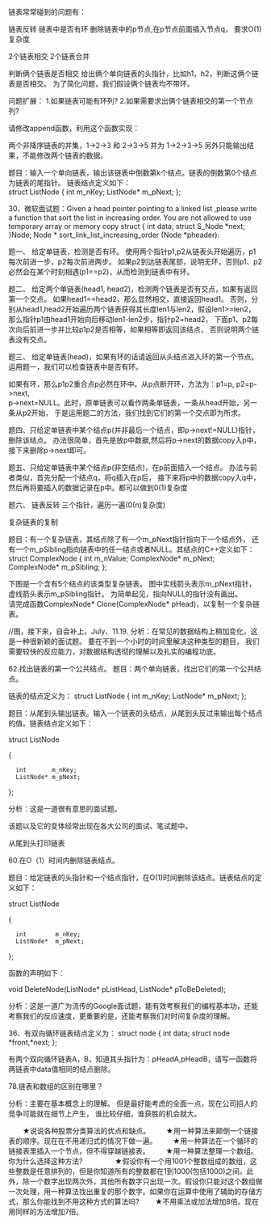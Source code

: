 
链表常常碰到的问题有：

链表反转
链表中是否有环
删除链表中的p节点,在p节点前面插入节点q， 要求O(1)复杂度


2个链表相交
2个链表合并




判断俩个链表是否相交
给出俩个单向链表的头指针，比如h1，h2，判断这俩个链表是否相交。
为了简化问题，我们假设俩个链表均不带环。

问题扩展：
1.如果链表可能有环列?
2.如果需要求出俩个链表相交的第一个节点列?




请修改append函数，利用这个函数实现：

两个非降序链表的并集，1->2->3 和 2->3->5 并为 1->2->3->5
另外只能输出结果，不能修改两个链表的数据。



题目：输入一个单向链表，输出该链表中倒数第k个结点。链表的倒数第0个结点为链表的尾指针。
链表结点定义如下：   
struct ListNode
{
  int m_nKey;
  ListNode* m_pNext;
};




30、微软面试题：Given a head pointer pointing to a linked list ,please write a function that sort the list
in increasing order. You are not allowed to use temporary array or memory copy
struct
{
  int data;
  struct S_Node *next;
}Node;
Node * sort_link_list_increasing_order (Node *pheader):



题一、 给定单链表，检测是否有环。
  使用两个指针p1,p2从链表头开始遍历，p1每次前进一步，p2每次前进两步。
如果p2到达链表尾部，说明无环，否则p1、p2必然会在某个时刻相遇(p1==p2)，从而检测到链表中有环。

 
题二、 给定两个单链表(head1, head2)，检测两个链表是否有交点，如果有返回第一个交点。
  如果head1==head2，那么显然相交，直接返回head1。
  否则，分别从head1,head2开始遍历两个链表获得其长度len1与len2，假设len1>=len2，
那么指针p1由head1开始向后移动len1-len2步，指针p2=head2，
下面p1、p2每次向后前进一步并比较p1p2是否相等，如果相等即返回该结点，
否则说明两个链表没有交点。
 
题三、 给定单链表(head)，如果有环的话请返回从头结点进入环的第一个节点。
  运用题一，我们可以检查链表中是否有环。

  如果有环，那么p1p2重合点p必然在环中。从p点断开环，方法为：p1=p, p2=p->next,   
p->next=NULL。此时，原单链表可以看作两条单链表，一条从head开始，另一条从p2开始，
于是运用题二的方法，我们找到它们的第一个交点即为所求。

题四、只给定单链表中某个结点p(并非最后一个结点，即p->next!=NULL)指针，删除该结点。
  办法很简单，首先是放p中数据,然后将p->next的数据copy入p中，接下来删除p->next即可。

题五、只给定单链表中某个结点p(非空结点)，在p前面插入一个结点。
  办法与前者类似，首先分配一个结点q，将q插入在p后，
接下来将p中的数据copy入q中，然后再将要插入的数据记录在p中。都可以做到0(1)复杂度

 
题六、 链表反转
   三个指针，遍历一遍(0(n)复杂度)



复杂链表的复制

题目：有一个复杂链表，其结点除了有一个m_pNext指针指向下一个结点外，
还有一个m_pSibling指向链表中的任一结点或者NULL。其结点的C++定义如下：
  struct ComplexNode
{
  int m_nValue;
  ComplexNode* m_pNext;
  ComplexNode* m_pSibling;
};

下图是一个含有5个结点的该类型复杂链表。
图中实线箭头表示m_pNext指针，虚线箭头表示m_pSibling指针。
为简单起见，指向NULL的指针没有画出。   
请完成函数ComplexNode* Clone(ComplexNode* pHead)，以复制一个复杂链表。   

//图，接下来，自会补上。July、11.19.
分析：在常见的数据结构上稍加变化，这是一种很新颖的面试题。
要在不到一个小时的时间里解决这种类型的题目，
我们需要较快的反应能力，对数据结构透彻的理解以及扎实的编程功底。

 

62.找出链表的第一个公共结点。
题目：两个单向链表，找出它们的第一个公共结点。

链表的结点定义为：
struct ListNode
{
  int m_nKey;
  ListNode* m_pNext;
};



题目：从尾到头输出链表。输入一个链表的头结点，从尾到头反过来输出每个结点的值。链表结点定义如下：

struct ListNode

{

      int       m_nKey;
      ListNode* m_pNext;

};

分析：这是一道很有意思的面试题。

该题以及它的变体经常出现在各大公司的面试、笔试题中。

 
 
从尾到头打印链表

 

60.在O（1）时间内删除链表结点。

题目：给定链表的头指针和一个结点指针，在O(1)时间删除该结点。链表结点的定义如下：

struct ListNode

{

      int        m_nKey;
      ListNode*  m_pNext;

};

函数的声明如下：

void DeleteNode(ListNode* pListHead, ListNode* pToBeDeleted);

分析：这是一道广为流传的Google面试题，能有效考察我们的编程基本功，还能考察我们的反应速度，更重要的是，还能考察我们对时间复杂度的理解。



36、有双向循环链表结点定义为：
struct node
{ 
  int data;
  struct node *front,*next;
};

有两个双向循环链表A，B，知道其头指针为：pHeadA,pHeadB，请写一函数将两链表中data值相同的结点删除。





78.链表和数组的区别在哪里？

分析：主要在基本概念上的理解。
但是最好能考虑的全面一点，现在公司招人的竞争可能就在细节上产生，
谁比较仔细，谁获胜的机会就大。



　　★说说各种股票分类算法的优点和缺点。
　　★用一种算法来颠倒一个链接表的顺序。现在在不用递归式的情况下做一遍。
　　★用一种算法在一个循环的链接表里插入一个节点，但不得穿越链接表。
　　★用一种算法整理一个数组。你为什么选择这种方法?
　　
　　★假设你有一个用1001个整数组成的数组，这些整数是任意排列的，但是你知道所有的整数都在1到1000(包括1000)之间。此外，除一个数字出现两次外，其他所有数字只出现一次。假设你只能对这个数组做一次处理，用一种算法找出重复的那个数字。如果你在运算中使用了辅助的存储方式，那么你能找到不用这种方式的算法吗?
　　★不用乘法或加法增加8倍。现在用同样的方法增加7倍。




